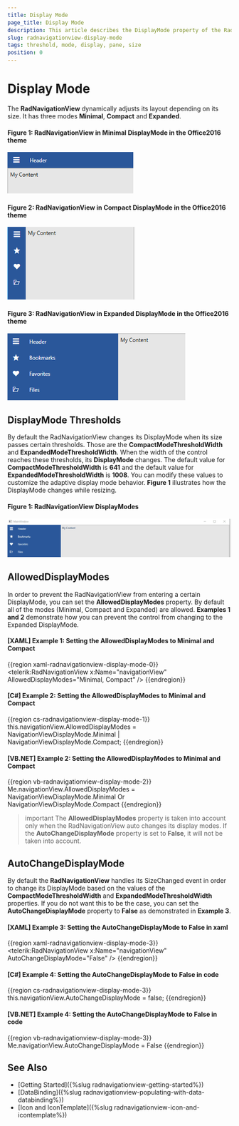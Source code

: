 ```yaml
---
title: Display Mode
page_title: Display Mode
description: This article describes the DisplayMode property of the RadNavigationView and how you can control the layout adjustment.
slug: radnavigationview-display-mode
tags: threshold, mode, display, pane, size
position: 0
---
```


# Display Mode

The __RadNavigationView__ dynamically adjusts its layout depending on its size. It has three modes __Minimal__, __Compact__ and __Expanded__. 

#### __Figure 1: RadNavigationView in Minimal DisplayMode in the Office2016 theme__
![RadNavigationView in Minimal DisplayMode](images/NavigationView_DisplayMode_Minimal.png)

#### __Figure 2: RadNavigationView in Compact DisplayMode in the Office2016 theme__
![RadNavigationView in Compact DisplayMode](images/NavigationView_DisplayMode_Compact.png)

#### __Figure 3: RadNavigationView in Expanded DisplayMode in the Office2016 theme__
![RadNavigationView in Expanded DisplayMode](images/NavigationView_DisplayMode_Expanded.png)

## DisplayMode Thresholds

By default the RadNavigationView changes its DisplayMode when its size passes certain thresholds. Those are the __CompactModeThresholdWidth__ and __ExpandedModeThresholdWidth__.  When the width of the control reaches these thresholds, its __DisplayMode__ changes. The default value for __CompactModeThresholdWidth__ is __641__ and the default value for  __ExpandedModeThresholdWidth__ is __1008__. You can modify these values to customize the adaptive display mode behavior. __Figure 1__ illustrates how the DisplayMode changes while resizing.

#### __Figure 1: RadNavigationView DisplayModes__
![RadNaviationView DisplayModes](images/RadNavigationView_DisplayModes_Resizing.gif)

## AllowedDisplayModes

In order to prevent the RadNavigationView from entering a certain DisplayMode, you can set the __AllowedDisplayModes__ property. By default all of the modes (Minimal, Compact and Expanded) are allowed. __Examples 1 and 2__ demonstrate how you can prevent the control from changing to the Expanded DisplayMode.

#### __[XAML] Example 1: Setting the AllowedDisplayModes to Minimal and Compact__
{{region xaml-radnavigationview-display-mode-0}}
    <telerik:RadNavigationView x:Name="navigationView" AllowedDisplayModes="Minimal, Compact" />
{{endregion}}

#### __[C#] Example 2: Setting the AllowedDisplayModes to Minimal and Compact__
{{region cs-radnavigationview-display-mode-1}}
    this.navigationView.AllowedDisplayModes = NavigationViewDisplayMode.Minimal | NavigationViewDisplayMode.Compact;
{{endregion}}

#### __[VB.NET] Example 2: Setting the AllowedDisplayModes to Minimal and Compact__
{{region vb-radnavigationview-display-mode-2}}
    Me.navigationView.AllowedDisplayModes = NavigationViewDisplayMode.Minimal Or NavigationViewDisplayMode.Compact
{{endregion}}

>important The __AllowedDisplayModes__ property is taken into account only when the RadNavigationView auto changes its display modes. If the __AutoChangeDisplayMode__ property is set to __False__, it will not be taken into account.

## AutoChangeDisplayMode

By default the __RadNavigationView__ handles its SizeChanged event in order to change its DisplayMode based on the values of the __CompactModeThresholdWidth__ and __ExpandedModeThresholdWidth__ properties. If you do not want this to be the case, you can set the __AutoChangeDisplayMode__ property to __False__ as demonstrated in __Example 3__.

#### __[XAML] Example 3: Setting the AutoChangeDisplayMode to False in xaml__
{{region xaml-radnavigationview-display-mode-3}}
    <telerik:RadNavigationView x:Name="navigationView" AutoChangeDisplayMode="False" />
{{endregion}}

#### __[C#] Example 4: Setting the AutoChangeDisplayMode to False in code__
{{region cs-radnavigationview-display-mode-3}}
    this.navigationView.AutoChangeDisplayMode = false;
{{endregion}}

#### __[VB.NET] Example 4: Setting the AutoChangeDisplayMode to False in code__
{{region vb-radnavigationview-display-mode-3}}
    Me.navigationView.AutoChangeDisplayMode = False
{{endregion}}

## See Also

* [Getting Started]({%slug radnavigationview-getting-started%})
* [DataBinding]({%slug radnavigationview-populating-with-data-databinding%})
* [Icon and IconTemplate]({%slug radnavigationview-icon-and-icontemplate%})